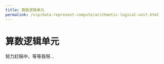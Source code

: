 ```yaml
---
title: 算数逻辑单元
permalink: /ccp/data-represent-compute/arithmetic-logical-unit.html
---
```


# 算数逻辑单元

努力赶稿中，等等我呀...
